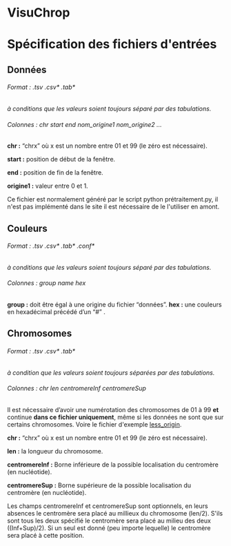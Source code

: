 # VisuChrop

# Spécification des fichiers d'entrées

## Données 
###### Format : .tsv .csv* .tab*
*à conditions que les valeurs soient toujours séparé par des tabulations.*
###### Colonnes : chr    start    end    nom_origine1 nom_origine2    …

**chr :** “chrx” où x est un nombre entre 01 et 99 (le zéro est nécessaire).

**start :** position de début de la fenêtre.

**end :** position de fin de la fenêtre.

**origine1 :** valeur entre 0 et 1.

Ce fichier est normalement généré par le script python prétraitement.py,
il n'est pas implémenté dans le site il est nécessaire de le l'utiliser en amont.

## Couleurs
###### Format : .tsv .csv* .tab* .conf*
*à conditions que les valeurs soient toujours séparé par des tabulations.*
###### Colonnes : group    name    hex

**group :** doit être égal à une origine du fichier “données”.
**hex :** une couleurs en hexadécimal précédé d’un “#” .

## Chromosomes
###### Format : .tsv .csv* .tab*
*à condition que les valeurs soient toujours séparées par des tabulations.*
###### Colonnes : chr    len    centromereInf    centromereSup


Il est nécessaire d’avoir une numérotation des chromosomes de 01 à 99 **et** continue **dans ce fichier uniquement**, même si les données ne sont que
sur certains chromosomes. Voire le fichier d'exemple [less_origin](https://github.com/pierrick-perelle/VisuChrop/exemple_input_file/less_origin.com/).

**chr :** “chrx” où x est un nombre entre 01 et 99 (le zéro est nécessaire).

**len :** la longueur du chromosome.

**centromereInf :** Borne inférieure de la possible localisation du centromère (en nucléotide).

**centromereSup :** Borne supérieure de la possible localisation du centromère (en nucléotide).

Les champs centromereInf et centromereSup sont optionnels, en leurs absences le centromère sera placé au millieux du chromosome (len/2).
S'ils sont tous les deux spécifié le centromère sera placé au milieu des deux ((Inf+Sup)/2).
Si un seul est donné (peu importe lequelle) le centromère sera placé à cette position.
